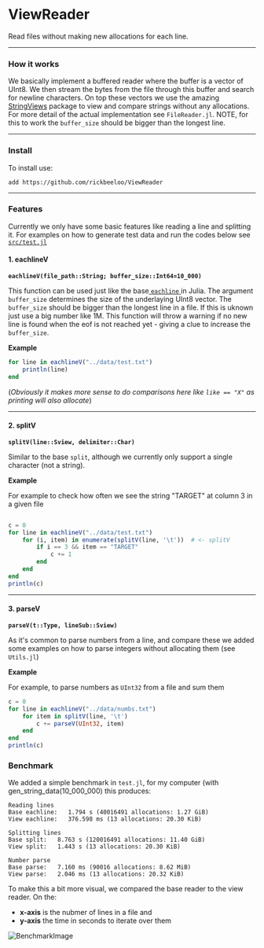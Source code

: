 # ViewReader
Read files without making new allocations for each line.

----

### How it works
We basically implement a buffered reader where the buffer is a vector of UInt8. We then stream the bytes from the file through this buffer and search for newline characters. On top these vectors we use the amazing  [StringViews](http://https://github.com/JuliaStrings/StringViews.jl "StringViews") package to view and compare strings without any allocations. For more detail of the actual implementation see `FileReader.jl`. NOTE, for this to work the `buffer_size` should be bigger than the longest line.

----


### Install
To install use:

`add https://github.com/rickbeeloo/ViewReader`

---

### Features
Currently we only have some basic features like reading a line and splitting it.
For examples on how to generate test data and run the codes below see [`src/test.jl`](https://github.com/rickbeeloo/ViewReader/blob/master/src/test.jl)

#### 1. eachlineV
**`eachlineV(file_path::String; buffer_size::Int64=10_000)`**


This function can be used just like the base[ `eachline` ](https://docs.julialang.org/en/v1/base/io-network/#Base.eachline " `eachline` ")in Julia. The argument `buffer_size` determines the size of the underlaying UInt8 vector. The `buffer_size` should be bigger than the longest line in a file. If this is uknown just use a big number like 1M. This function will throw a warning if no new line is found when the eof is not reached yet - giving a clue to increase the `buffer_size`. 

**Example**

```Julia
for line in eachlineV("../data/test.txt")
    println(line)
end
```
(*Obviously it makes more sense to do comparisons here like `like == "X"` as printing will also allocate*)

----
#### 2. splitV
**`splitV(line::Sview, delimiter::Char)`**


Similar to the base `split`, although we currently only support a single character (not a string).

**Example**

For example to check how often we see the string "TARGET" at column 3 in a given file 
```Julia

c = 0
for line in eachlineV("../data/test.txt")
    for (i, item) in enumerate(splitV(line, '\t'))  # <- splitV
        if i == 3 && item == "TARGET"
            c += 1
        end 
    end 
end 
println(c)
```

----

#### 3. parseV
**`parseV(t::Type, lineSub::Sview)`**


As it's common to parse numbers from a line, and compare these we added some examples on how to parse integers without allocating them (see `Utils.jl`)

**Example**

For example, to parse numbers as `UInt32` from a file and sum them

```Julia
c = 0
for line in eachlineV("../data/numbs.txt")
    for item in splitV(line, '\t')
        c += parseV(UInt32, item)
    end 
end
println(c)
```

### Benchmark
We added a simple benchmark in `test.jl`, for my computer (with gen_string_data(10_000_000) this produces:

```
Reading lines
Base eachline:   1.794 s (40016491 allocations: 1.27 GiB)
View eachline:   376.598 ms (13 allocations: 20.30 KiB)

Splitting lines
Base split:   8.763 s (120016491 allocations: 11.40 GiB)
View split:   1.443 s (13 allocations: 20.30 KiB)

Number parse
Base parse:   7.160 ms (90016 allocations: 8.62 MiB)
View parse:   2.046 ms (13 allocations: 20.32 KiB)
```

To make this a bit more visual, we compared the base reader to the view reader.
On the:
- **x-axis** is the nubmer of lines in a file and 
- **y-axis** the time in seconds to iterate over them

![BenchmarkImage](https://www.linkpicture.com/q/reader_benchmark.png)